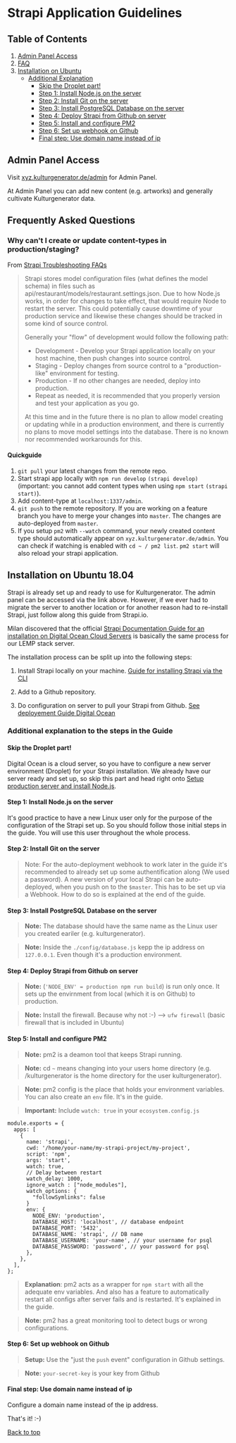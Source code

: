 # Strapi Application Guidelines <a id="top"></a>

## Table of Contents
1. [Admin Panel Access](#first)
2. [FAQ](#faq)
3. [Installation on Ubuntu](#second)
    * [Additional Explanation](#additional)
        * [Skip the Droplet part!](#droplet)
        * [Step 1: Install Node.js on the server](#nodejs)
        * [Step 2: Install Git on the server](#git)
        * [Step 3: Install PostgreSQL Database on the server](#postgresql)
        * [Step 4: Deploy Strapi from Github on server](#deploy)
        * [Step 5: Install and configure PM2 ](#pm2)
        * [Step 6: Set up webhook on Github](#webhook)
        * [Final step: Use domain name instead of ip](#domain)

## Admin Panel Access <a id="first"></a>
Visit [xyz.kulturgenerator.de/admin](https://xyz.kulturgenerator.de/admin) for Admin Panel.

At Admin Panel you can add new content (e.g. artworks) and generally cultivate Kulturgenerator data.

## Frequently Asked Questions <a id="faq"></a>

### Why can't I create or update content-types in production/staging?

From [Strapi Troubleshooting FAQs](https://strapi.io/documentation/v3.x/getting-started/troubleshooting.html#why-can-t-i-create-or-update-content-types-in-production-staging)

> Strapi stores model configuration files (what defines the model schema) in files such as api/restaurant/models/restaurant.settings.json. Due to how Node.js works, in order for changes to take effect, that would require Node to restart the server. This could potentially cause downtime of your production service and likewise these changes should be tracked in some kind of source control.
>
> Generally your "flow" of development would follow the following path:
>
> * Development - Develop your Strapi application locally on your host machine, then push changes into source control.
> * Staging - Deploy changes from source control to a "production-like" environment for testing.
> * Production - If no other changes are needed, deploy into production.
> * Repeat as needed, it is recommended that you properly version and test your application as you go.
>
> At this time and in the future there is no plan to allow model creating or updating while in a production environment, and there is currently no plans to move model settings into the database. There is no known nor recommended workarounds for this.

#### Quickguide
1. `git pull` your latest changes from the remote repo.
2. Start strapi app locally with `npm run develop` `(strapi develop)` (important: you cannot add content types when using `npm start` `(strapi start)`).
3. Add content-type at `localhost:1337/admin`.
4. `git push` to the remote repository. If you are working on a feature branch you have to merge your changes into `master`. The changes are auto-deployed from `master`.
5. If you setup `pm2` with `--watch` command, your newly created content type should automatically appear on `xyz.kulturgenerator.de/admin`. You can check if watching is enabled with `cd ~ / pm2 list`. `pm2 start` will also reload your strapi application.

## Installation on Ubuntu 18.04 <a id="second"></a>

Strapi is already set up and ready to use for Kulturgenerator. The admin panel can be accessed via the link above. However, if we ever had to migrate the server to another location or for another reason had to re-install Strapi, just follow along this guide from Strapi.io.

Milan discovered that the official [Strapi Documentation Guide for an installation on Digital Ocean Cloud Servers](https://strapi.io/documentation/v3.x/deployment/digitalocean.html) is basically the same process for our LEMP stack server.

The installation process can be split up into the following steps:

1. Install Strapi locally on your machine.
[Guide for installing Strapi via the CLI](https://strapi.io/documentation/v3.x/installation/cli.html)

2. Add to a Github repository.

3. Do configuration on server to pull your Strapi from Github.
[See deployement Guide Digital Ocean](https://strapi.io/documentation/v3.x/deployment/digitalocean.html#setup-production-server-and-install-node-js)

### Additional explanation to the steps in the Guide <a id="additional"></a>

#### Skip the Droplet part! <a id="droplet"></a>

Digital Ocean is a cloud server, so you have to configure a new server environment (Droplet) for your Strapi installation.
We already have our server ready and set up, so skip this part and head right onto [Setup production server and install Node.js](https://strapi.io/documentation/v3.x/deployment/digitalocean.html#setup-production-server-and-install-node-js).

#### Step 1: Install Node.js on the server <a id="nodejs"></a>

It's good practice to have a new Linux user only for the purpose of the configuration of the Strapi set up. So you should follow those initial steps in the guide. You will use this user throughout the whole process.

#### Step 2: Install Git on the server <a id="git"></a>

> Note: For the auto-deployment webhook to work later in the guide it's recommended to already set up some authentification along (We used a password). A new version of your local Strapi can be auto-deployed, when you push on to the `$master`. This has to be set up via a Webhook. How to do so is explained at the end of the guide.

#### Step 3: Install PostgreSQL Database on the server <a id="postgresql"></a>

> **Note:**
The database should have the same name as the Linux user you created eariler (e.g. kulturgenerator).

> **Note:**
Inside the `./config/database.js` kepp the ip address on `127.0.0.1`. Even though it's a production environment.

#### Step 4: Deploy Strapi from Github on server<a id="deploy"></a>

 > **Note:**
 (`'NODE_ENV' = production npm run build`) is run only once. It sets up the envirnment from local (which it is on Github) to production.

> **Note:**
Install the firewall. Because why not :-)
--> `ufw firewall` (basic firewall that is included in Ubuntu)

#### Step 5: Install and configure PM2 <a id="pm2"></a>

> **Note:**
pm2 is a deamon tool that keeps Strapi running.

> **Note:**
cd `~` means changing into your users home directory (e.g. /kulturgenerator is the home directory for the user kulturgenerator).

> **Note:**
pm2 config is the place that holds your environment variables. You can also create an `env` file. It's in the guide.

> **Important:** Include `watch: true` in your `ecosystem.config.js`
```
module.exports = {
  apps: [
    {
      name: 'strapi',
      cwd: '/home/your-name/my-strapi-project/my-project',
      script: 'npm',
      args: 'start',
      watch: true,
      // Delay between restart
      watch_delay: 1000,
      ignore_watch : ["node_modules"],
      watch_options: {
        "followSymlinks": false
      }
      env: {
        NODE_ENV: 'production',
        DATABASE_HOST: 'localhost', // database endpoint
        DATABASE_PORT: '5432',
        DATABASE_NAME: 'strapi', // DB name
        DATABASE_USERNAME: 'your-name', // your username for psql
        DATABASE_PASSWORD: 'password', // your password for psql
      },
    },
  ],
};
```

> **Explanation**: 
pm2 acts as a wrapper for `npm start` with all the adequate env variables. And also has a feature to automatically restart all configs after server fails and is restarted. It's explained in the guide.

> **Note:**
pm2 has a great monitoring tool to detect bugs or wrong configurations.

#### Step 6: Set up webhook on Github <a id="webhook"></a>

> **Setup:**
Use the "just the `push` event" configuration in Github settings.

> **Note:**
`your-secret-key` is your key from Github

#### Final step: Use domain name instead of ip <a id="domain"></a>

Configure a domain name instead of the ip address.

That's it! :-)

[Back to top](#top)


